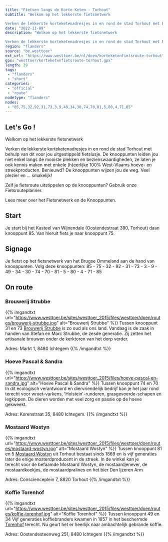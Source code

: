 ```yaml
---
title: "Fietsen langs de Korte Keten - Torhout"
subtitle: "Welkom op het lekkerste fietsnetwerk

Verken de lekkerste korteketenadresjes in en rond de stad Torhout met behulp van dit voor jou uitgestippeld fietslusje"
date: "2022-11-09"
description: "Welkom op het lekkerste fietsnetwerk

Verken de lekkerste korteketenadresjes in en rond de stad Torhout met behulp van dit voor jou uitgestippeld fietslusje"
region: "flanders"
source: "be.westtoer"
ext_url: "https://www.westtoer.be/nl/doen/korteketenfietsroute-torhout"
gpx: "westtoer/korteketenfietsroute-torhout.gpx"
length: 39
tags:
 - "flanders"
 - "short"
categories:
 - "official"
 - "route"
nodetype: "flanders"
nodes:
 - "85,75,32,92,31,73,3,9,49,34,30,74,70,81,5,80,4,71,85"
---
```


## Let's Go ! 

Welkom op het lekkerste fietsnetwerk

Verken de lekkerste korteketenadresjes in en rond de stad Torhout met behulp van dit voor jou uitgestippeld fietslusje. De knooppunten leiden jou niet enkel langs de mooiste plekken en bezienswaardigheden, ze laten je ook kennis maken met enkele (h)eerlijke 100% West-Vlaams hoeve- en streekproducten. Benieuwd? De knooppunten wijzen jou de weg. Veel plezier en … smakelijk!

Zelf je fietsroute uitstippelen op de knooppunten? Gebruik onze Fietsrouteplanner.

Lees meer over het Fietsnetwerk en de Knooppunten.

## Start

Je start bij het Kasteel van Wijnendale (Oostendestraat 390, Torhout) daan knooppunt 85. Van hieruit fiets je naar knooppunt 75.

## Signage

Je fietst op het fietsnetwerk van het Brugse Ommeland aan de hand van knooppunten. Volg deze knooppunten: 85 - 75 - 32 - 92 - 31 - 73 - 3 - 9 - 49 - 34 - 30 - 74 - 70 - 81 - 5 - 80 - 4 - 71 - 85

## On route

### Brouwerij Strubbe

{{% imgandtxt url="https://www.westtoer.be/sites/westtoer_2015/files/westtoer/doen/routes/brouwerij-strubbe.jpg" alt="Brouwerij Strubbe" %}}
Tussen knooppunt 31 en 73
	[Brouwerij Strubbe](https://www.westtoer.be/nl/eten-drinken/brouwerij-strubbe) is zo oud als ons land. Vandaag is de zaak in handen van Stefan en Marc Strubbe, de zesde generatie. Zij zetten het artisanale brouwen onder de kerktoren van het dorp verder.

Adres: Markt 1, 8480 Ichtegem
{{% /imgandtxt %}}

### Hoeve Pascal & Sandra

{{% imgandtxt url="https://www.westtoer.be/sites/westtoer_2015/files/hoeve-pascal-en-sandra.jpg" alt="Hoeve Pascal & Sandra" %}}
Tussen knooppunt 74 en 70
In dit ecologisch verantwoord en diervriendelijk bedrijf kan je het jaar rond terecht voor wroet-varkens, 'Holstein'-runderen, grasgevoerde-schapen en legkippen. De dieren worden met veel zorg en passie op de hoeve gekweekt.

Adres: Korenstraat 35, 8480 Ichtegem.
{{% /imgandtxt %}}

### Mostaard Wostyn

{{% imgandtxt url="https://www.westtoer.be/sites/westtoer_2015/files/westtoer/doen/routes/mostaard-wostyn.jpg" alt="Mostaard Wostyn" %}}
Tussen knooppunt 81 en 5
	[Mostaard Wostyn](https://www.westtoer.be/nl/doen/mosterdwinkeltje-wostyn) uit Torhout bestaat sinds 1869 en is vijf generaties later de enige mosterdproducent in de streek. In de winkel kan je terecht voor de befaamde Mostaard Wostyn, de mostaardjenever, de mostaardkoekjes, de mostaardpralines en het bier Den Ijzeren Arm

Adres: Conscienceplein 7, 8820 Torhout
{{% /imgandtxt %}}

### Koffie Torenhof

{{% imgandtxt url="https://www.westtoer.be/sites/westtoer_2015/files/westtoer/doen/routes/koffie-torenhof.jpg" alt="Koffie Torenhof" %}}
Tussen knooppunt 49 en 34
	Vijf generaties koffiebranders kwamen in 1957 in het beschermde [Torenhof](https://www.westtoer.be/nl/doen/koffie-torenhof) terecht. Nu geurt het er heerlijk naar ambachtelijk gebrande koffie.

Adres: Oostendesteenweg 251, 8480 Ichtegem
{{% /imgandtxt %}}


